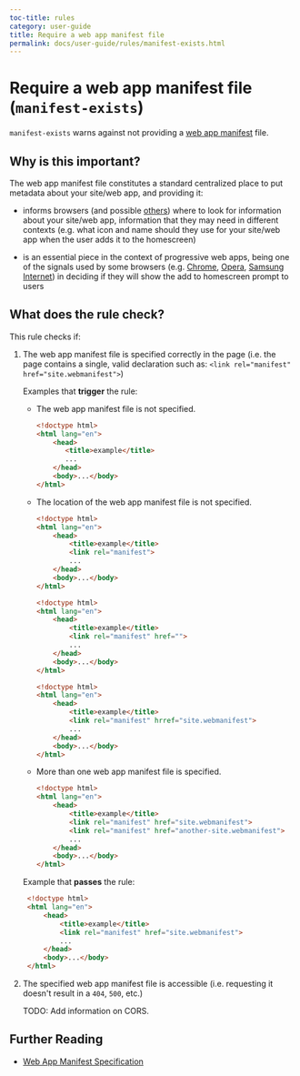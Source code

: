 ```yaml
---
toc-title: rules
category: user-guide
title: Require a web app manifest file
permalink: docs/user-guide/rules/manifest-exists.html
---
```

# Require a web app manifest file (`manifest-exists`)

`manifest-exists` warns against not providing a
[web app manifest](https://www.w3.org/TR/appmanifest) file.

## Why is this important?

The web app manifest file constitutes a standard centralized place
to put metadata about your site/web app, and providing it:

* informs browsers (and possible
  [others](https://medium.com/web-on-the-edge/progressive-web-apps-on-windows-8d8eb68d524e#62d2))
  where to look for information about your site/web app, information
  that they may need in different contexts (e.g. what icon and name
  should they use for your site/web app when the user adds it to the
  homescreen)

* is an essential piece in the context of progressive web apps,
  being one of the signals used by some browsers (e.g.
  [Chrome](https://developers.google.com/web/fundamentals/engage-and-retain/app-install-banners/),
  [Opera](https://dev.opera.com/blog/web-app-install-banners/),
  [Samsung Internet](https://medium.com/samsung-internet-dev/what-does-it-mean-to-be-an-app-ace43eb6b94d))
  in deciding if they will show the add to homescreen prompt to users

## What does the rule check?

This rule checks if:

1. The web app manifest file is specified correctly in the page
   (i.e. the page contains a single, valid declaration such as:
   `<link rel="manifest" href="site.webmanifest">`)

   Examples that **trigger** the rule:

   * The web app manifest file is not specified.

     ```html
     <!doctype html>
     <html lang="en">
         <head>
            <title>example</title>
            ...
         </head>
         <body>...</body>
     </html>
     ```

   * The location of the web app manifest file is not specified.

     ```html
     <!doctype html>
     <html lang="en">
         <head>
             <title>example</title>
             <link rel="manifest">
             ...
         </head>
         <body>...</body>
     </html>
     ```

     ```html
     <!doctype html>
     <html lang="en">
         <head>
             <title>example</title>
             <link rel="manifest" href="">
             ...
         </head>
         <body>...</body>
     </html>
     ```

     ```html
     <!doctype html>
     <html lang="en">
         <head>
             <title>example</title>
             <link rel="manifest" hrref="site.webmanifest">
             ...
         </head>
         <body>...</body>
     </html>
     ```

   * More than one web app manifest file is specified.

     ```html
     <!doctype html>
     <html lang="en">
         <head>
             <title>example</title>
             <link rel="manifest" href="site.webmanifest">
             <link rel="manifest" href="another-site.webmanifest">
             ...
         </head>
         <body>...</body>
     </html>
     ```

   Example that **passes** the rule:

    ```html
     <!doctype html>
     <html lang="en">
         <head>
             <title>example</title>
             <link rel="manifest" href="site.webmanifest">
             ...
         </head>
         <body>...</body>
     </html>
    ```

2. The specified web app manifest file is accessible (i.e. requesting
   it doesn't result in a `404`, `500`, etc.)

   TODO: Add information on CORS.

## Further Reading

* [Web App Manifest Specification](https://www.w3.org/TR/appmanifest)
